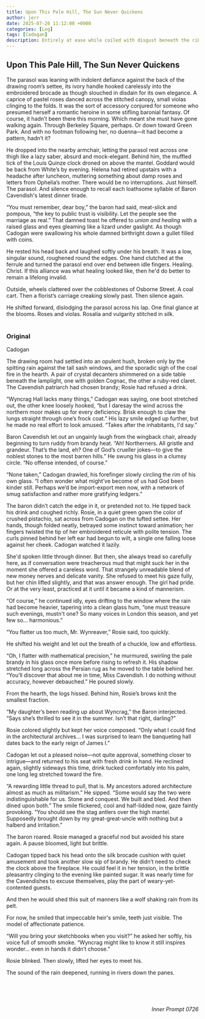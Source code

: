 ```yaml
---
title: Upon This Pale Hill, The Sun Never Quickens
author: jerr
date: 2025-07-26 11:12:00 +0900
categories: [Log]
tags: [Cadogan]
description: Entirely at ease while coiled with disgust beneath the ribs, the noble predator forced to endure gilded indignities. And doing so magnificently.
---
```

<script src="{{ '/assets/js/dialogue.js' | relative_url }}"></script>
<script src="{{ '/assets/js/postcss.js' | relative_url }}"></script>


## Upon This Pale Hill, The Sun Never Quickens
The parasol was leaning with indolent defiance against the back of the drawing room’s settee, its ivory handle hooked carelessly into the embroidered brocade as though slouched in disdain for its own elegance. A caprice of pastel roses danced across the stitched canopy, small violas clinging to the folds. It was the sort of accessory conjured for someone who presumed herself a romantic heroine in some stifling baronial fantasy. Of course, it hadn’t been there this morning. Which meant she must have gone walking again. Through Berkeley Square, perhaps. Or down toward Green Park. And with no footman following her, no duenna—it had become a pattern, hadn’t it?

He dropped into the nearby armchair, letting the parasol rest across one thigh like a lazy saber, absurd and mock-elegant. Behind him, the muffled tick of the Louis Quinze clock droned on above the mantel. Goddard would be back from White’s by evening. Helena had retired upstairs with a headache after luncheon, muttering something about damp roses and letters from Ophelia’s mother. There would be no interruptions. Just himself. The parasol. And silence enough to recall each loathsome syllable of Baron Cavendish's latest dinner tirade.

“You must remember, dear boy,” the baron had said, meat-slick and pompous, “the key to public trust is visibility. Let the people see the marriage as real.” That damned toast he offered to *union and healing* with a raised glass and eyes gleaming like a lizard under gaslight. As though Cadogan were swallowing his whole damned birthright down a gullet filled with coins.

He rested his head back and laughed softly under his breath. It was a low, singular sound, roughened round the edges. One hand clutched at the ferrule and turned the parasol end over end between idle fingers. Healing. Christ. If this alliance was what healing looked like, then he'd do better to remain a lifelong invalid.

Outside, wheels clattered over the cobblestones of Osborne Street. A coal cart. Then a florist’s carriage creaking slowly past. Then silence again.

He shifted forward, dislodging the parasol across his lap. One final glance at the blooms. Roses and violas. Rosalia and vulgarity stitched in silk.
<br><br>

### Original
<div class="character-card">
  <div class="character-layout">
    <div class="character-profile">
      <div
        class="character-img-bg"
        style="background-image: url('https://cherr-pi.github.io/assets/img/character/Cadogan.png');">
      </div>
      <p class="character-name">Cadogan</p>
    </div>
    <div class="character-text">
<p>The drawing room had settled into an opulent hush, broken only by the spitting rain against the tall sash windows, and the sporadic sigh of the coal fire in the hearth. A pair of crystal decanters shimmered on a side table beneath the lamplight, one with golden Cognac, the other a ruby-red claret. The Cavendish patriarch had chosen brandy; Rosie had refused a drink.  </p>

<p>“Wyncrag Hall lacks many things,” Cadogan was saying, one boot stretched out, the other knee loosely hooked, “but I daresay the wind across the northern moor makes up for every deficiency. Brisk enough to claw the lungs straight through one’s frock coat.” His lazy smile edged up further, but he made no real effort to look amused. “Takes after the inhabitants, I'd say.”  </p>

<p>Baron Cavendish let out an ungainly laugh from the wingback chair, already beginning to turn ruddy from brandy heat. “Ah! Northerners. All gristle and grandeur. That’s the land, eh? One of God’s crueller jokes—to give the noblest stones to the most barren hills.” He swung his glass in a clumsy circle. “No offense intended, of course.”  </p>

<p>“None taken,” Cadogan drawled, his forefinger slowly circling the rim of his own glass. “I often wonder what might’ve become of us had God been kinder still. Perhaps we’d be import-export men now, with a network of smug satisfaction and rather more gratifying ledgers.”  </p>

<p>The baron didn’t catch the edge in it, or pretended not to. He tipped back his drink and coughed richly. Rosie, in a quiet green gown the color of crushed pistachio, sat across from Cadogan on the tufted settee. Her hands, though folded neatly, betrayed some instinct toward animation; her fingers twisted the tip of her embroidered reticule with polite tension. The curls pinned behind her left ear had begun to wilt, a single one falling loose against her cheek. Cadogan watched it lazily.</p>

<p>She'd spoken little through dinner. But then, she always tread so carefully here, as if conversation were treacherous mud that might suck her in the moment she offered a careless word. That strangely unreadable blend of new money nerves and delicate vanity. She refused to meet his gaze fully, but her chin lifted slightly, and that was answer enough. The girl had pride. Or at the very least, practiced at it until it became a kind of mannerism.</p>

<p>“Of course,” he continued idly, eyes drifting to the window where the rain had become heavier, tapering into a clean glass hum, “one must treasure such evenings, mustn't one? So many voices in London this season, and yet few so… harmonious.”</p>

<p>“You flatter us too much, Mr. Wynreaver,” Rosie said, too quickly.</p>

<p>He shifted his weight and let out the breath of a chuckle, low and effortless.  </p>

<p>“Oh, I flatter with mathematical precision,” he murmured, swirling the pale brandy in his glass once more before rising to refresh it. His shadow stretched long across the Persian rug as he moved to the table behind her. “You’ll discover that about me in time, Miss Cavendish. I do nothing without accuracy, however debauched.” He poured slowly.</p>

<p>From the hearth, the logs hissed. Behind him, Rosie’s brows knit the smallest fraction.</p>

<p>“My daughter’s been reading up about Wyncrag,” the Baron interjected. “Says she’s thrilled to see it in the summer. Isn’t that right, darling?”</p>

<p>Rosie colored slightly but kept her voice composed. “Only what I could find in the architectural archives… I was surprised to learn the banqueting hall dates back to the early reign of James I.”</p>

<p>Cadogan let out a pleased noise—not quite approval, something closer to intrigue—and returned to his seat with fresh drink in hand. He reclined again, slightly sideways this time, drink tucked comfortably into his palm, one long leg stretched toward the fire.</p>

<p>“A rewarding little thread to pull, that is. My ancestors adored architecture almost as much as militarism.” He sipped. “Some would say the two were indistinguishable for us. Stone and conquest. We built and bled. And then dined upon both.” The smile flickered, cool and half-lidded now, gaze faintly provoking. “You should see the stag antlers over the high mantel. Supposedly brought down by my great-great-uncle with nothing but a halberd and irritation.”</p>

<p>The baron roared. Rosie managed a graceful nod but avoided his stare again. A pause bloomed, light but brittle.</p>

<p>Cadogan tipped back his head onto the silk brocade cushion with quiet amusement and took another slow sip of brandy. He didn’t need to check the clock above the fireplace. He could feel it in her tension, in the brittle pleasantry clinging to the evening like painted sugar. It was nearly time for the Cavendishes to excuse themselves, play the part of weary-yet-contented guests.  </p>

<p>And then he would shed this suit of manners like a wolf shaking rain from its pelt.  </p>

<p>For now, he smiled that impeccable heir's smile, teeth just visible. The model of affectionate patience.  </p>

<p>“Will you bring your sketchbooks when you visit?” he asked her softly, his voice full of smooth smoke. “Wyncrag might like to know it still inspires wonder… even in hands it didn’t choose.”  </p>

<p>Rosie blinked. Then slowly, lifted her eyes to meet his.  </p>

<p>The sound of the rain deepened, running in rivers down the panes.</p>
    </div>
  </div>
</div>

<br><br><br>
<div style="text-align: right;"><em>Inner Prompt 0726</em></div>
